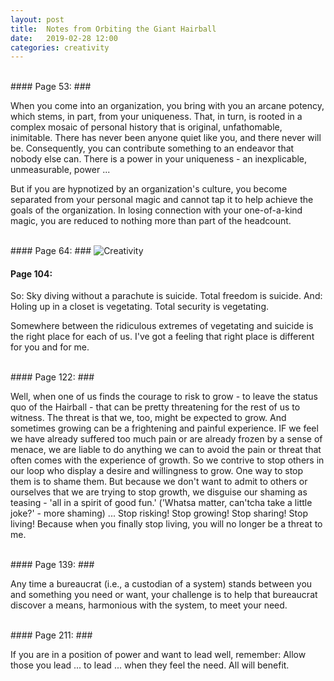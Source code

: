 ```yaml
---
layout: post
title:  Notes from Orbiting the Giant Hairball
date:   2019-02-28 12:00
categories: creativity
---
```


<br>
#### Page 53: ###

When you come into an organization, you bring with you an arcane potency, which stems, in part, from your uniqueness. That, in turn, is rooted in a complex mosaic of personal history that is original, unfathomable, inimitable. There has never been anyone quiet like you, and there never will be. Consequently, you can contribute something to an endeavor that nobody else can. There is a power in your uniqueness - an inexplicable, unmeasurable, power ... 

But if you are hypnotized by an organization's culture, you become separated from your personal magic and cannot tap it to help achieve the goals of the organization. In losing connection with your one-of-a-kind magic, you are reduced to nothing more than part of the headcount. 

<br>
#### Page 64: ###

<img class="img img-thumbnail img-responsive" src="{{site.baseurl}}/assets/hairball-creativity.jpg" alt="Creativity">

<br>

#### Page 104: ###

So: Sky diving without a parachute is suicide. Total freedom is suicide. 
And: Holing up in a closet is vegetating. Total security is vegetating.

Somewhere between the ridiculous extremes of vegetating and suicide is the right place for each of us. I've got a feeling that right place is different for you and for me.

<br>
#### Page 122: ###

Well, when one of us finds the courage to risk to grow - to leave the status quo of the Hairball - that can be pretty threatening for the rest of us to witness. The threat is that we, too, might be expected to grow. And sometimes growing can be a frightening and painful experience. IF we feel we have already suffered too much pain or are already frozen by a sense of menace, we are liable to do anything we can to avoid the pain or threat that often comes with the experience of growth. So we contrive to stop others in our loop who display a desire and willingness to grow. One way to stop them is to shame them. But because we don't want to admit to others or ourselves that we are trying to stop growth, we disguise our shaming as teasing - 'all in a spirit of good fun.' ('Whatsa matter, can'tcha take a little joke?' - more shaming) ... Stop risking! Stop growing! Stop sharing! Stop living! Because when you finally stop living, you will no longer be a threat to me.

<br>
#### Page 139: ###

Any time a bureaucrat (i.e., a custodian of a system)
stands between you
and something you need or want,
your challenge is to help that bureaucrat discover a means,
harmonious with the system, to meet your need.

<br>
#### Page 211: ###

If you are in a position of power and want to lead well, remember:
Allow those you lead ... 
to lead ... when they feel the need. 
All will benefit.

